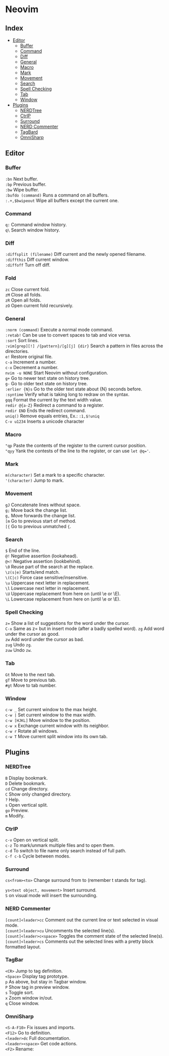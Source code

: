 # Neovim

## Index
* [Editor](#editor)
    * [Buffer](#buffer)
    * [Command](#command)
    * [Diff](#diff)
    * [General](#general)
    * [Macro](#macro)
    * [Mark](#mark)
    * [Movement](#moviment)
    * [Search](#search)
    * [Spell Checking](#spell-checking)
    * [Tab](#tab)
    * [Window](#windo)
* [Plugins](#plugins)
    * [NERDTree](#nerdtree)
    * [CtrlP](#ctrlp)
    * [Surround](#surround)
    * [NERD Commenter](#nerd-commenter)
    * [TagBard](#tagbar)
    * [OmniSharp](#omnisharp)

## Editor
### Buffer
`:bn` Next buffer.  
`:bp` Previous buffer.  
`:bw` Wipe buffer.  
`:bufdo (command)` Runs a command on all buffers.  
`:.+,$bwipeout` Wipe all buffers except the current one.  

### Command
`q:` Command window history.  
`q\` Search window history.  

### Diff
`:diffsplit (filename)` Diff current and the newly opened filename.  
`:diffthis` Diff current window.  
`:diffoff` Turn off diff.  

### Fold
`zc` Close current fold.  
`zM` Close all folds.  
`zR` Open all folds.  
`zO` Open current fold recursively.  

### General
`:norm (command)` Execute a normal mode command.  
`:retab!` Can be use to convert spaces to tab and vice versa.  
`:sort` Sort lines.  
`:vim[grep][!] /{pattern}/[g][j] {dir}` Search a pattern in files across the directories.  
`e!` Restore original file.  
`c-a` Increment a number.  
`c-x` Decrement a number.  
`nvim -u NONE` Start Neovim without configuration.  
`g+` Go to newer text state on history tree.  
`g-` Go to older text state on history tree.  
`:erlier {N}s` Go to the older text state about {N} seconds before.  
`:syntime` Verify what is taking long to redraw on the syntax.  
`gqq` Format the current by the text width value.  
`redir @{a-Z}` Redirect a command to a register.  
`redir END` Ends the redirect command.  
`uniq()` Remove equals entries, Ex.: `:1,$!uniq`  
`C-v u1234` Inserts a unicode character  

### Macro
`"qp` Paste the contents of the register to the current cursor position.  
`"qyy` Yank the contests of the line to the register, or can use `let @q='`.  

### Mark
`m(character)` Set a mark to a specific character.  
`'(character)` Jump to mark.  

### Movement
`gJ` Concatenate lines without space.  
`g;` Move back the change list.  
`g,` Move forwards the change list.  
`[m` Go to previous start of method.  
`[{` Go to previous unmatched `{`.  

### Search
`$` End of the line.  
`@!` Negative assertion (lookahead).  
`@<!` Negative assertion (lookbehind).  
`\0` Reuse part of the search at the replace.  
`\z(s|e)` Starts/end match.  
`\(C|c)` Force case sensitive/insensitive.  
`\u` Uppercase next letter in replacement.  
`\l` Lowercase next letter in replacement.  
`\U` Uppercase replacement from here on (until \e or \E).  
`\L` Lowercase replacement from here on (until \e or \E).  

### Spell Checking
`z=` Show a list of suggestions for the word under the cursor.  
`C-x` Same as z= but in insert mode (after a badly spelled word).
`zg` Add word under the cursor as good.  
`zw` Add word under the cursor as bad.  
`zug` Undo `zg`.  
`zuw` Undo `zw`.  

### Tab
`Gt` Move to the next tab.  
`gT` Move to previous tab.  
`#gt` Move to tab number.  

### Window
`c-w _` Set current window to the max height.  
`c-w |` Set current window to the max width.  
`c-w [HJKL]` Move window to the position.  
`c-w x` Exchange current window with its neighbor.  
`c-w r` Rotate all windows.  
`c-w T` Move current split window into its own tab.  

## Plugins
### NERDTree
`B` Display  bookmark.  
`D` Delete bookmark.  
`cd` Change directory.  
`C` Show only changed directory.  
`?` Help.  
`s` Open vertical split.  
`go` Preview.  
`m` Modify.  

### CtrlP
`c-v` Open on vertical split.  
`c-z` To mark/unmark multiple files and <c-o> to open them.  
`c-d` To switch to file name only search instead of full path.  
`c-f c-b` Cycle between modes.  

### Surround
`cs<from><to>` Change surround from to (remember t stands for tag).  

`ys<text object, movement>` Insert surround.  
`S` on visual mode will insert the surrounding.  

### NERD Commenter
`[count]<leader>cc` Comment out the current line or text selected in visual mode.  
`[count]<leader>cu` Uncomments the selected line(s).  
`[count]<leader>c<space>` Toggles the comment state of the selected line(s).  
`[count]<leader>cs` Comments out the selected lines with a pretty block formatted layout.  

### TagBar
`<CR>` Jump to tag definition.  
`<Space>` Display tag prototype.  
`p` As above, but stay in Tagbar window.  
`P` Show tag in preview window.  
`s` Toggle sort.  
`x` Zoom window in/out.  
`q` Close window.  

### OmniSharp
`<S-A-F10>`  Fix issues and imports.  
`<F12>` Go to definition.  
`<leader>dc` Full documentation.  
`<leader><space>` Get code actions.  
`<F2>` Rename:

